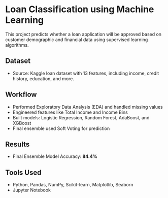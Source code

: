 # Loan Classification using Machine Learning

This project predicts whether a loan application will be approved based on customer demographic and financial data using supervised learning algorithms.

## Dataset
- Source: Kaggle loan dataset with 13 features, including income, credit history, education, and more.

## Workflow
- Performed Exploratory Data Analysis (EDA) and handled missing values
- Engineered features like Total Income and Income Bins
- Built models: Logistic Regression, Random Forest, AdaBoost, and XGBoost
- Final ensemble used Soft Voting for prediction

## Results
- Final Ensemble Model Accuracy: **84.4%**

## Tools Used
- Python, Pandas, NumPy, Scikit-learn, Matplotlib, Seaborn
- Jupyter Notebook
